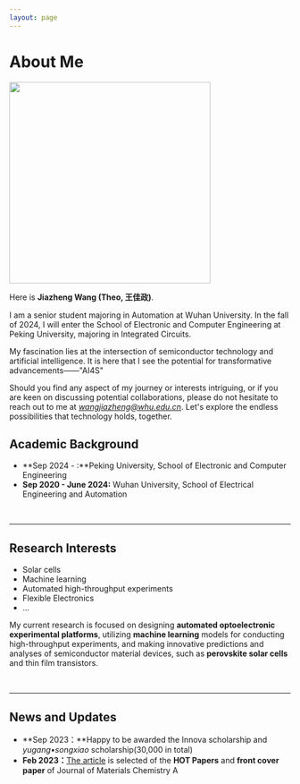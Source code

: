 ```yaml
---
layout: page
---
```


# About Me

<img src="https://jiahzengW.github.io/wjz123.jpg" class="floatpic" width="360" height="360">

Here is **Jiazheng Wang (Theo, 王佳政)**.

I am a senior student majoring in Automation at Wuhan University. In the fall of 2024, I will enter the School of Electronic and Computer Engineering at Peking University, majoring in Integrated Circuits.

My fascination lies at the intersection of semiconductor technology and artificial intelligence. It is here that I see the potential for transformative advancements——"AI4S"  

Should you find any aspect of my journey or interests intriguing, or if you are keen on discussing potential collaborations, please do not hesitate to reach out to me at *wangjiazheng@whu.edu.cn*. Let's explore the endless possibilities that technology holds, together.


## Academic Background

- **Sep 2024 - :**Peking University, School of Electronic and Computer Engineering
- **Sep 2020 - June 2024:** Wuhan University, School of Electrical Engineering and Automation


<br>

---

## Research Interests

- Solar cells
- Machine learning
- Automated high-throughput experiments
- Flexible Electronics
- ...

My current research is focused on designing **automated optoelectronic experimental platforms**, utilizing **machine learning** models for conducting high-throughput experiments, and making innovative predictions and analyses of semiconductor material devices, such as **perovskite solar cells** and thin film transistors.

<br>

---

## News and Updates
- **Sep 2023：**Happy to be awarded the Innova scholarship and *yugang•songxiao* scholarship(30,000 in total)
- **Feb 2023：**[The article](https://pubs.rsc.org/en/content/articlelanding/2023/ta/d3ta00027c/unauth) is selected of the **HOT Papers** and **front cover paper** of Journal of Materials Chemistry A 


